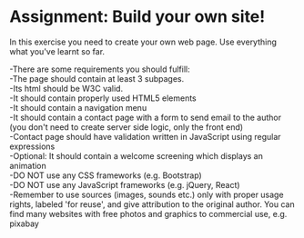 # Assignment: Build your own site!
In this exercise you need to create your own web page. Use everything what you've learnt so far.

-There are some requirements you should fulfill:  
-The page should contain at least 3 subpages.  
-Its html should be W3C valid.  
-It should contain properly used HTML5 elements  
-It should contain a navigation menu  
-It should contain a contact page with a form to send email to the author (you don't need to create server side logic, only the front end)  
-Contact page should have validation written in JavaScript using regular expressions  
-Optional: It should contain a welcome screening which displays an animation  
-DO NOT use any CSS frameworks (e.g. Bootstrap)  
-DO NOT use any JavaScript frameworks (e.g. jQuery, React)  
-Remember to use sources (images, sounds etc.) only with proper usage rights, labeled 'for reuse', and give attribution to the   original author. You can find many websites with free photos and graphics to commercial use, e.g. pixabay  
